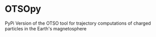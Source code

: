 # OTSOpy
PyPi Version of the OTSO tool for trajectory computations of charged particles in the Earth's magnetosphere

